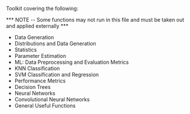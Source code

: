 Toolkit covering the following:

*** NOTE -- Some functions may not run in this file and must be taken out and applied externally ***
- Data Generation
- Distributions and Data Generation
- Statistics
- Parameter Estimation
- ML: Data Preprocessing and Evaluation Metrics
- KNN Classification
- SVM Classification and Regression
- Performance Metrics
- Decision Trees
- Neural Networks
- Convolutional Neural Networks
- General Useful Functions
